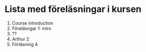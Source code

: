 # Lista med föreläsningar i kursen 
1. Course introduction
1. Föreläsngar 1: intro
1. ??
5. Arthur 2
6. Förläsning 4
